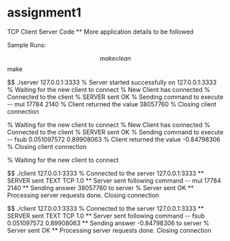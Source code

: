 # assignment1
TCP Client Server Code
 ** More application details to be followed
 
Sample Runs:

$$ make clean
$$ make


$$ ./server 127.0.0.1:3333
% Server started successfully on 127.0.0.1:3333
% Waiting for the new client to connect
% New Client has connected
% Connected to the client
% SERVER sent OK
% Sending command to execute -- mul 17784 2140
% Client returned the value 38057760
% Closing client connection

% Waiting for the new client to connect
% New Client has connected
% Connected to the client
% SERVER sent OK
% Sending command to execute -- fsub 0.051097572 0.89908063
% Client returned the value -0.84798306
% Closing client connection

% Waiting for the new client to connect



$$ ./client 127.0.0.1:3333
% Connected to the server 127.0.0.1:3333
** SERVER sent TEXT TCP 1.0
** Server sent following command -- mul 17784 2140
** Sending answer 38057760 to server
% Server sent OK
** Processing server requests done. Closing connection

$$ ./client 127.0.0.1:3333
% Connected to the server 127.0.0.1:3333
** SERVER sent TEXT TCP 1.0
** Server sent following command -- fsub 0.051097572 0.89908063
** Sending answer -0.84798306 to server
% Server sent OK
** Processing server requests done. Closing connection

